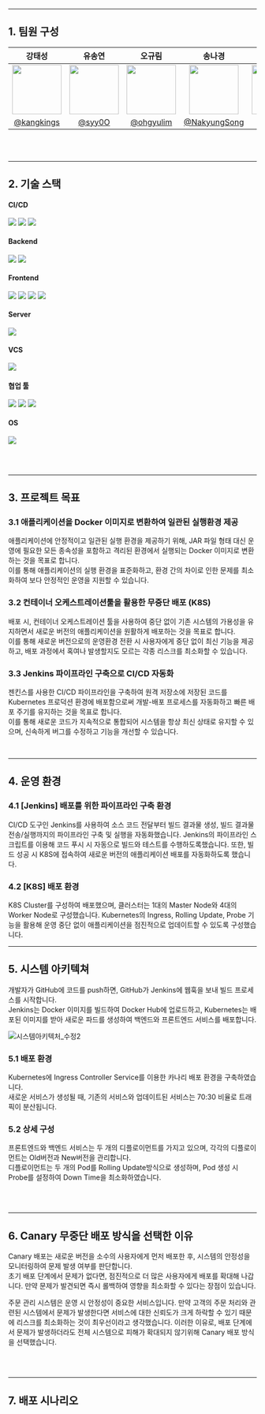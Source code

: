 

---
## 1. 팀원 구성

| **강태성** | **유송연** | **오규림** | **송나경** | **김은선** |
|:---------:|:---------:|:---------:|:---------:|:---------:|
| <img src="https://avatars.githubusercontent.com/u/69503955?v=4" width="100" height="100"/> | <img src="https://avatars.githubusercontent.com/u/86238720?v=4" width="100" height="100"/> | <img src="https://avatars.githubusercontent.com/u/77095330?v=4" width="100" height="100"/> | <img src="https://avatars.githubusercontent.com/u/101664417?v=4" width="100" height="100"/> | <img src="https://avatars.githubusercontent.com/u/152248322?v=4" width="100" height="100"/> |
| [@kangkings](https://github.com/kangkings) | [@syy0O](https://github.com/syy0O) | [@ohgyulim](https://github.com/ohgyulim) | [@NakyungSong](https://github.com/NakyungSong) | [@kkkeess](https://github.com/kkkeess) |

<br><br>

---
## 2. 기술 스택
<h4>CI/CD</h4>
<div class="stack-container">
    <img src="https://img.shields.io/badge/jenkins-CF4045?style=for-the-badge&logo=jenkins&logoColor=white">
    <img src="https://img.shields.io/badge/docker-002260?style=for-the-badge&logo=docker&logoColor=white">
    <img src="https://img.shields.io/badge/kubernetes-%231572B6?style=for-the-badge&logo=kubernetes&logoColor=white">

<h4> Backend</h4>
<div class="stack-container">
    <img src="https://img.shields.io/badge/java-F7DF1E?style=for-the-badge&logo=java&logoColor=white">
    <img src="https://img.shields.io/badge/springboot-6DB33F?style=for-the-badge&logo=springboot&logoColor=white">	
</div>

<h4>Frontend</h4>
<div class="stack-container">
    <img src="https://img.shields.io/badge/html5-%23E34F26.svg?style=for-the-badge&logo=html5&logoColor=white">
    <img src="https://img.shields.io/badge/css3-%231572B6.svg?style=for-the-badge&logo=css3&logoColor=white">
    <img src="https://img.shields.io/badge/javascript-%23323330.svg?style=for-the-badge&logo=javascript&logoColor=%23F7DF1E">
    <img src="https://img.shields.io/badge/vuejs-%2335495e.svg?style=for-the-badge&logo=vuedotjs&logoColor=%234FC08D">
</div>

<h4>Server</h4>
 <img src="https://img.shields.io/badge/nginx-%23009639.svg?style=for-the-badge&logo=nginx&logoColor=white">


<h4>VCS</h4>
<img src="https://img.shields.io/badge/git-F05032?style=for-the-badge&logo=git&logoColor=white"/>

<h4>협업 툴</h4>
<img src="https://img.shields.io/badge/notion-000000?style=for-the-badge&logo=notion&logoColor=white"/>
<img src="https://img.shields.io/badge/googledocs-4285F4?style=for-the-badge&logo=googledocs&logoColor=white"/>
<img src="https://img.shields.io/badge/github-181717?style=for-the-badge&logo=github&logoColor=white"/>

<h4> OS </h4>
<img src="https://img.shields.io/badge/ubuntu-E95420?style=for-the-badge&logo=ubuntu&logoColor=white">
</div>

<br><br>

---

## 3. 프로젝트 목표
### 3.1 애플리케이션을 Docker 이미지로 변환하여 일관된 실행환경 제공
애플리케이션에 안정적이고 일관된 실행 환경을 제공하기 위해, JAR 파일 형태 대신 운영에 필요한 모든 종속성을 포함하고 격리된 환경에서 실행되는 Docker 이미지로 변환하는 것을 목표로 합니다. <br>
이를 통해 애플리케이션의 실행 환경을 표준화하고, 환경 간의 차이로 인한 문제를 최소화하여 보다 안정적인 운영을 지원할 수 있습니다.

### 3.2 컨테이너 오케스트레이션툴을 활용한 무중단 배포 (K8S)
배포 시, 컨테이너 오케스트레이션 툴을 사용하여 중단 없이 기존 시스템의 가용성을 유지하면서 새로운 버전의 애플리케이션을 원활하게 배포하는 것을 목표로 합니다.<br>
이를 통해 새로운 버전으로의 운영환경 전환 시 사용자에게 중단 없이 최신 기능을 제공하고, 배포 과정에서 혹여나 발생할지도 모르는 각종 리스크를 최소화할 수 있습니다.

### 3.3 Jenkins 파이프라인 구축으로 CI/CD 자동화
젠킨스를 사용한 CI/CD 파이프라인을 구축하여 원격 저장소에 저장된 코드를 Kubernetes 프로덕션 환경에 배포함으로써 개발-배포 프로세스를 자동화하고 빠른 배포 주기를 유지하는 것을 목표로 합니다. <br>
이를 통해 새로운 코드가 지속적으로 통합되어 시스템을 항상 최신 상태로 유지할 수 있으며, 신속하게 버그를 수정하고 기능을 개선할 수 있습니다.



<br>

---
## 4. 운영 환경
### 4.1 **[Jenkins] 배포를 위한 파이프라인 구축 환경**

CI/CD 도구인 Jenkins를 사용하여 소스 코드 전달부터 빌드 결과물 생성, 빌드 결과물 전송/실행까지의 파이프라인 구축 및 실행을 자동화했습니다.
Jenkins의 파이프라인 스크립트를 이용해 코드 푸시 시 자동으로 빌드와 테스트를 수행하도록했습니다. 또한, 빌드 성공 시 K8S에 접속하여 새로운 버전의 애플리케이션 배포를 자동화하도록 했습니다.

### 4.2 **[K8S] 배포 환경**

K8S Cluster를 구성하여 배포했으며, 클러스터는 1대의 Master Node와 4대의 Worker Node로 구성했습니다.
Kubernetes의 Ingress, Rolling Update, Probe 기능을 활용해 운영 중단 없이 애플리케이션을 점진적으로 업데이트할 수 있도록 구성했습니다. 

---
## 5. 시스템 아키텍쳐
개발자가 GitHub에 코드를 push하면, GitHub가 Jenkins에 웹훅을 보내 빌드 프로세스를 시작합니다.<br>
Jenkins는 Docker 이미지를 빌드하여 Docker Hub에 업로드하고, Kubernetes는 배포된 이미지를 받아 새로운 파드를 생성하여 백엔드와 프론트엔드 서비스를 배포합니다.

![시스템아키텍처_수정2](https://github.com/user-attachments/assets/b5c6ce37-b286-47fb-b2b9-e27dd3a10176)

### 5.1 배포 환경

 Kubernetes에 Ingress Controller Service를 이용한 카나리 배포 환경을 구축하였습니다. <br>
새로운 서비스가 생성될 때, 기존의 서비스와 업데이트된 서비스는 70:30 비율로 트래픽이 분산됩니다.

### 5.2 상세 구성

 프론트엔드와 백엔드 서비스는 두 개의 디플로이먼트를 가지고 있으며, 각각의 디플로이먼트는 Old버전과 New버전을 관리합니다. <br>
디플로이먼트는 두 개의 Pod를 Rolling Update방식으로 생성하며, Pod 생성 시 Probe를 설정하여 Down Time을 최소화하였습니다.


<br><br>

---
## 6. Canary 무중단 배포 방식을 선택한 이유
Canary 배포는 새로운 버전을 소수의 사용자에게 먼저 배포한 후, 시스템의 안정성을 모니터링하여 문제 발생 여부를 판단합니다.
<br>초기 배포 단계에서 문제가 없다면, 점진적으로 더 많은 사용자에게 배포를 확대해 나갑니다. 만약 문제가 발견되면 즉시 롤백하여 영향을 최소화할 수 있다는 장점이 있습니다.

주문 관리 시스템은 운영 시 안정성이 중요한 서비스입니다.
만약 고객의 주문 처리와 관련된 시스템에서 문제가 발생한다면 서비스에 대한 신뢰도가 크게 하락할 수 있기 때문에 리스크를 최소화하는 것이 최우선이라고 생각했습니다.
이러한 이유로, 배포 단계에서 문제가 발생하더라도 전체 시스템으로 피해가 확대되지 않기위해 Canary 배포 방식을 선택했습니다.

<br><br>

---
## 7. 배포 시나리오
